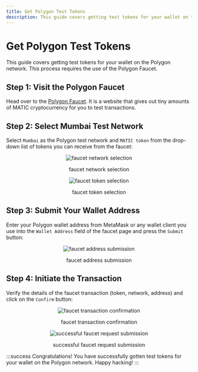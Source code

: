 ```yaml
---
title: Get Polygon Test Tokens
description: This guide covers getting test tokens for your wallet on the Polygon network. This process requires the use of the Polygon Faucet.
---
```


# Get Polygon Test Tokens

This guide covers getting test tokens for your wallet on the Polygon network. This process requires the use of the Polygon Faucet.

## Step 1: Visit the Polygon Faucet

Head over to the [Polygon Faucet](https://faucet.polygon.technology/). It is a website that gives out tiny amounts of MATIC cryptocurrency for you to test transactions.

## Step 2: Select Mumbai Test Network

Select `Mumbai` as the Polygon test network and `MATIC token` from the drop-down list of tokens you can receive from the faucet:

<figure align="center">

![faucet network selection](/images/faucet-network-selection.png '#width=50%')

<figcaption>faucet network selection</figcaption>
</figure>

<figure align="center">

![faucet token selection](/images/faucet-token-selection.png '#width=50%')

<figcaption>faucet token selection</figcaption>
</figure>

## Step 3: Submit Your Wallet Address

Enter your Polygon wallet address from MetaMask or any wallet client you use into the `Wallet Address` field of the faucet page and press the `Submit` button:

<figure align="center">

![faucet address submission](/images/faucet-address-submission.png '#width=50%')

<figcaption>faucet address submission</figcaption>
</figure>

## Step 4: Initiate the Transaction

Verify the details of the faucet transaction (token, network, address) and click on the `Confirm` button:

<figure align="center">

![faucet transaction confirmation](/images/faucet-transaction-confirmation.png '#width=50%')

<figcaption>faucet transaction confirmation</figcaption>
</figure>

<figure align="center">

![successful faucet request submission](/images/successful-faucet-request-submission.png '#width=50%')

<figcaption>successful faucet request submission</figcaption>
</figure>

:::success Congratulations!
You have successfully gotten test tokens for your wallet on the Polygon network. Happy hacking!
:::
